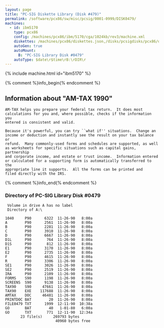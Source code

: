 ```yaml
---
layout: page
title: "PC-SIG Diskette Library (Disk #479)"
permalink: /software/pcx86/sw/misc/pcsig/0001-0999/DISK0479/
machines:
  - id: ibm5170
    type: pcx86
    config: /machines/pcx86/ibm/5170/cga/1024kb/rev3/machine.xml
    diskettes: /machines/pcx86/diskettes.json,/disks/pcsigdisks/pcx86/diskettes.json
    autoGen: true
    autoMount:
      B: "PC-SIG Library Disk #0479"
    autoType: $date\r$time\rB:\rDIR\r
---
```


{% include machine.html id="ibm5170" %}

{% comment %}info_begin{% endcomment %}

## Information about "AM-TAX 1990"

    AM-TAX helps you prepare your federal tax return.  It does most
    calculations for you and, where possible, checks if the information you
    entered is consistent and valid.
    
    Because it's powerful, you can try ``what if'' situations.  Change an
    income or deduction and instantly see the result on your tax balance or
    refund.  Many commonly-used forms and schedules are supported, as well
    as worksheets for specific situations such as capital gains, partnership
    and corporate income, and estate or trust income.  Information entered
    or calculated for a supporting form is automatically transferred to the
    appropriate line it supports.  All the forms can be printed and
    filed directly with the IRS.
{% comment %}info_end{% endcomment %}


### Directory of PC-SIG Library Disk #0479

     Volume in drive A has no label
     Directory of A:\

    1040     P90      6322  11-26-90   8:00a
    A        P90      2561  11-26-90   8:00a
    B        P90      2281  11-26-90   8:00a
    C        P90      3910  11-26-90   8:00a
    D        P90      6667  11-26-90   8:00a
    D1L      P90       764  11-26-90   8:00a
    D1S      P90       812  11-26-90   8:00a
    E1       P90      3170  11-26-90   8:00a
    E2       P90      2735  11-26-90   8:00a
    F        P90      4615  11-26-90   8:00a
    R        P90      3306  11-26-90   8:00a
    SE1      P90      3026  11-26-90   8:00a
    SE2      P90      2519  11-26-90   8:00a
    IRA      P90      2109  11-26-90   8:00a
    FORMS    S90      1198  11-26-90   8:00a
    SCREENS  S90      9138  11-26-90   8:00a
    TAX90    S90     47661  11-26-90   8:00a
    TAX90    EXE    117688  11-26-90   8:00a
    AMTAX    DOC     46481  11-26-90   8:00a
    PRINTDOC BAT        20  11-26-90   8:00a
    FILE0479 TXT      1999  12-11-90  10:38a
    GO       BAT        40   1-01-80   6:00a
    GO       TXT       771  12-11-90  12:34a
           23 file(s)     269793 bytes
                           40960 bytes free
